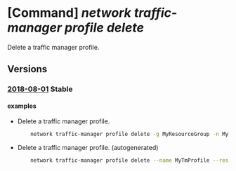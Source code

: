 # [Command] _network traffic-manager profile delete_

Delete a traffic manager profile.

## Versions

### [2018-08-01](/Resources/mgmt-plane/L3N1YnNjcmlwdGlvbnMve30vcmVzb3VyY2Vncm91cHMve30vcHJvdmlkZXJzL21pY3Jvc29mdC5uZXR3b3JrL3RyYWZmaWNtYW5hZ2VycHJvZmlsZXMve30=/2018-08-01.xml) **Stable**

<!-- mgmt-plane /subscriptions/{}/resourcegroups/{}/providers/microsoft.network/trafficmanagerprofiles/{} 2018-08-01 -->

#### examples

- Delete a traffic manager profile.
    ```bash
        network traffic-manager profile delete -g MyResourceGroup -n MyTmProfile
    ```

- Delete a traffic manager profile. (autogenerated)
    ```bash
        network traffic-manager profile delete --name MyTmProfile --resource-group MyResourceGroup --subscription MySubscription
    ```
